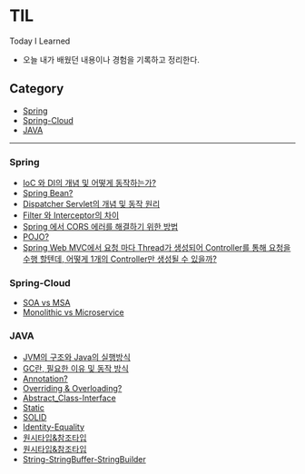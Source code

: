 # TIL
Today I Learned

- 오늘 내가 배웠던 내용이나 경험을 기록하고 정리한다.

## Category
- [Spring](#Spring)
- [Spring-Cloud](#Spring-Cloud)
- [JAVA](#JAVA)
---

<a name="Spring"></a>
### Spring
- [IoC 와 DI의 개념 및 어떻게 동작하는가?](https://github.com/cms02/TIL/blob/main/Spring/IoC-and-DI.md)
- [Spring Bean?](https://github.com/cms02/TIL/blob/main/Spring/Bean.md)
- [Dispatcher Servlet의 개념 및 동작 원리](https://github.com/cms02/TIL/blob/main/Spring/Dispatcher-Servlet.md)
- [Filter 와 Interceptor의 차이](https://github.com/cms02/TIL/blob/main/Spring/Filter-And-Interceptor.md)
- [Spring 에서 CORS 에러를 해결하기 위한 방법](https://github.com/cms02/TIL/blob/main/Spring/CORS.md)
- [POJO?](https://github.com/cms02/TIL/blob/main/Spring/POJO.md)
- [Spring Web MVC에서 요청 마다 Thread가 생성되어 Controller를 통해 요청을 수행 할텐데, 어떻게 1개의 Controller만 생성될 수 있을까?](https://github.com/cms02/TIL/blob/main/Spring/SpringMVC.md)

<a name="Spring-Cloud"></a>
### Spring-Cloud
- [SOA vs MSA](https://github.com/cms02/TIL/blob/main/Spring-Cloud/SOA-vs-MSA.md)
- [Monolithic vs Microservice](https://github.com/cms02/TIL/blob/main/Spring-Cloud/monolithic-vs-microservice.md)


<a name="JAVA"></a>
### JAVA
- [JVM의 구조와 Java의 실행방식](https://github.com/cms02/TIL/blob/main/JAVA/JVM-Java-Execution.md)
- [GC란, 필요한 이유 및 동작 방식](https://github.com/cms02/TIL/blob/main/JAVA/GC.md)
- [Annotation?](https://github.com/cms02/TIL/blob/main/JAVA/Annotation.md)
- [Overriding & Overloading?](https://github.com/cms02/TIL/blob/main/JAVA/Overriding-Overloading.md)
- [Abstract_Class-Interface](https://github.com/cms02/TIL/blob/main/JAVA/Abstract_Class-Interface.md)
- [Static](https://github.com/cms02/TIL/blob/main/JAVA/Static.md)
- [SOLID](https://github.com/cms02/TIL/blob/main/JAVA/SOLID.md)
- [Identity-Equality](https://github.com/cms02/TIL/blob/main/JAVA/Identity-Equality.md)
- [원시타입&참조타입](https://github.com/cms02/TIL/blob/main/JAVA/PrimitiveType-ReferenceType.md)
- [원시타입&참조타입](https://github.com/cms02/TIL/blob/main/JAVA/PrimitiveType-ReferenceType.md)
- [String-StringBuffer-StringBuilder](https://github.com/cms02/TIL/blob/main/JAVA/String-StringBuffer-StringBuilder.md)
